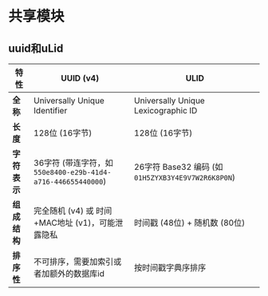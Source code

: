 # 共享模块

## uuid和uLid

| 特性         | UUID (v4)                                                    | ULID                                               |
| ------------ | ------------------------------------------------------------ | -------------------------------------------------- |
| **全称**     | Universally Unique Identifier                                | Universally Unique Lexicographic ID                |
| **长度**     | 128位 (16字节)                                               | 128位 (16字节)                                     |
| **字符表示** | 36字符 (带连字符，如 `550e8400-e29b-41d4-a716-446655440000`) | 26字符 Base32 编码 (如 `01H5ZYXB3Y4E9V7W2R6K8P0N`) |
| **组成结构** | 完全随机 (v4) 或 时间+MAC地址 (v1)，可能泄露隐私             | 时间戳 (48位) + 随机数 (80位)                      |
| **排序性**   | 不可排序，需要加索引或者加额外的数据库id                     | 按时间戳字典序排序                                 |
